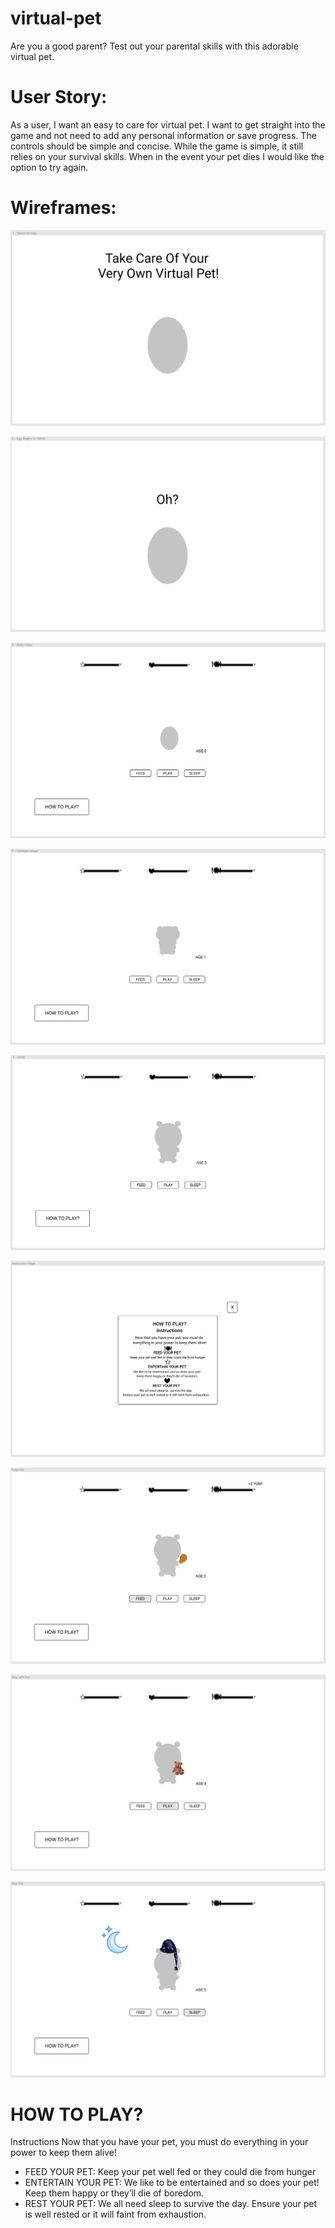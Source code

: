 # virtual-pet
Are you a good parent? Test out your parental skills with this adorable virtual pet.



# User Story:
As a user, I want an easy to care for virtual pet.
I want to get straight into the game and
 not need to add any personal information or save
progress. The controls should be simple and concise.
While the game is simple,  it still 
relies on your survival skills. When in the event your
pet dies I would like the option to try again.


# Wireframes:


![Wireframe](./wireframes/stage1.png)


![Wireframe](./wireframes/stage2.png)


![Wireframe](./wireframes/stage3.png)


![Wireframe](./wireframes/stage4.png)


![Wireframe](./wireframes/stage5.png)


![Wireframe](./wireframes/howtoplay.png)


![Wireframe](./wireframes/feed.png)


![Wireframe](./wireframes/play.png)


![Wireframe](./wireframes/sleep.png)

# HOW TO PLAY?

Instructions
Now that you have your pet, you must do everything in your power to keep them alive!
- FEED YOUR PET:
Keep your pet well fed or they could die from hunger
- ENTERTAIN YOUR PET:
We like to be entertained and so does your pet! 
Keep them happy or they’ll die of boredom.
- REST YOUR PET:
We all need sleep to  survive the day. 
Ensure your pet is well rested or it will faint from exhaustion.



